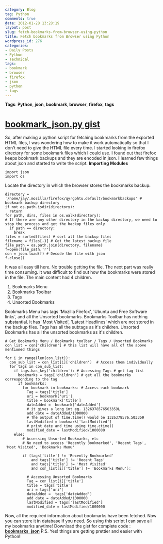 ```yaml
---
category: Blog
tag: Python
comments: true
date: 2012-01-28 13:28:19
layout: post
slug: fetch-bookmarks-from-browser-using-python
title: Fetch bookmarks from Browser using Python
wordpress_id: 276
categories:
- Daily Posts
- Python
- Technical
tags:
- bookmark
- browser
- firefox
- json
- python
- tags
---
```


**Tags**: **Python**, **json**, **bookmark**, **browser**, **firefox**, **tags**


# [bookmark_json.py gist](https://gist.github.com/1693109)




So, after making a python script for fetching bookmarks from the exported HTML files, I was wondering how to make it work automatically so that I don't need to give the HTML file every time. I started looking in firefox directory for some bookmark files which I could use. I found out that firefox keeps bookmark backups and they are encoded in json. I learned few things about json and started to write the script.
**Importing Modules**

    
    import json
    import os




Locate the directory in which the browser stores the bookmarks backup.<!-- more -->

    
    directory = '/home/jay/.mozilla/firefox/qyrgphtu.default/bookmarkbackups' # bookmark backup directory
    if not os.path.isdir(directory):
      return
    for path, dirs, files in os.walk(directory):
    # If there are any other directory in the backup directory, we need to stop the process and get the backup files only
      if path == directory:
        break
    files = sorted(files) # sort all the backup files
    filename = files[-1] # Get the latest backup file
    file_path = os.path.join(directory, filename)
    f=open(file_path,'r')
    con = json.load(f) # Decode the file with json
    f.close()




It was all easy till here. No trouble getting the file. The next part was really time consuming.
It was difficult to find out how the bookmarks were stored in the file.
The main content had 4 children.
1. Bookmarks Menu
2. Bookmarks Toolbar
3. Tags
4. Unsorted Bookmarks

Bookmarks Menu has tags 'Mozilla Firefox', 'Ubuntu and Free Software links', and all the Unsorted bookmarks.
Bookmarks Toolbar has nothing substantial. It has 'Most Visited', 'Latest Headlines' which are not stored in the backup files.
Tags has all the subtags as it's children.
Unsorted Bookmarks has all the unsorted bookmarks as it's children.

    
    # Get Bookmarks Menu / Bookmarks toolbar / Tags / Unsorted Bookmarks
    con_list = con['children'] # this list will have all of the above mentioned things
    
    for i in range(len(con_list)):
      con_sub_list = con_list[i]['children']  # Access them individually
      for tags in con_sub_list:
        if tags.has_key('children'): # Accessing Tags # get tag list
          bookmarks = tags['children'] # get all the bookmarks corresponding to the tag
          if bookmarks:
            for bookmark in bookmarks: # Access each bookmark
              Tag = tags['title']
              uri = bookmark['uri']
              title = bookmark['title']
              dateAdded =  bookmark['dateAdded']
              # it gives a long int eg. 1326378576503359L
              add_date = dateAdded/1000000
              # The output of time.time() would be 1326378576.503359
              lastModified = bookmark['lastModified']
              # print date and time using time.ctime()
              modified_date = lastModified/1000000
        else:
            # Accessing Unsorted Bookmarks, etc
            # No need to access 'Recently Bookmarked', 'Recent Tags', 'Most Visited', 'Bookmarks Menu'
    
            if (tags['title'] != 'Recently Bookmarked'
                and tags['title'] != 'Recent Tags'
                and tags['title'] != 'Most Visited'
                and con_list[i]['title'] != 'Bookmarks Menu'):
    
              # Accessing Unsorted Bookmarks
              Tag = con_list[i]['title']
              title = tags['title']
              uri = tags['uri']
              dateAdded =  tags['dateAdded']
              add_date = dateAdded/1000000
              lastModified = tags['lastModified']
              modified_date = lastModified/1000000




Now, all the required information about bookmarks have been fetched. Now you can store it in database if you need. So using this script I can save all my bookmarks anytime!
Download the gist for complete code : **[bookmarks_json](https://gist.github.com/1693109)**
P.S. Yes! things are getting prettier and easier with Python!
